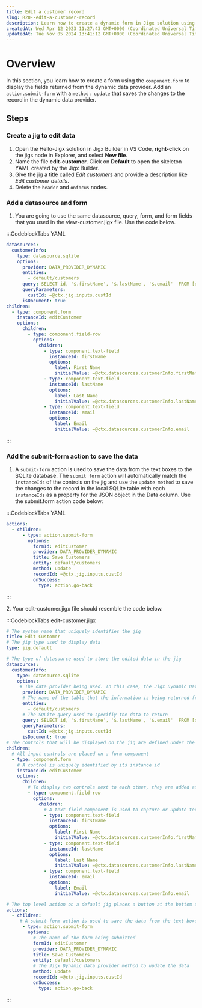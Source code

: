 ```yaml
---
title: Edit a customer record
slug: R20--edit-a-customer-record
description: Learn how to create a dynamic form in Jigx solution using the component.form. This step-by-step guide includes examples of YAML code for adding fields, a data source, and the action to submit the form with update method. Save changes to your records easil
createdAt: Wed Apr 12 2023 11:27:43 GMT+0000 (Coordinated Universal Time)
updatedAt: Tue Nov 05 2024 13:41:12 GMT+0000 (Coordinated Universal Time)
---
```


# Overview

In this section, you learn how to create a form using the `component.form` to display the fields returned from the dynamic data provider.  Add an `action.submit-form` with a `method: update` that saves the changes to the record in the dynamic data provider.

## Steps

### Create a jig to edit data

1. Open the Hello-Jigx solution in Jigx Builder in VS Code, **right-click** on the jigs node in Explorer, and select **New file**.
2. Name the file **edit-customer**. Click on **Default** to open the skeleton YAML created by the Jigx Builder.
3. Give the jig a title called *Edit customers* and provide a description like *Edit customer details*.
4. Delete the `header` and `onfocus` nodes.

### Add a datasource and form

1. You are going to use the same datasource, query, form, and form fields that you used in the view-customer.jigx file. Use the code below.

:::CodeblockTabs
YAML

```yaml
datasources:
  customerInfo:
    type: datasource.sqlite
    options:
      provider: DATA_PROVIDER_DYNAMIC
      entities:
        - default/customers
      query: SELECT id, '$.firstName', '$.lastName', '$.email'  FROM [default/customers] WHERE id = @custId
      queryParameters:
        custId: =@ctx.jig.inputs.custId
      isDocument: true 
children:
  - type: component.form
    instanceId: editCustomer
    options:
      children:
        - type: component.field-row
          options:
            children:
              - type: component.text-field
                instanceId: firstName
                options:
                  label: First Name
                  initialValue: =@ctx.datasources.customerInfo.firstName
              - type: component.text-field
                instanceId: lastName
                options:
                  label: Last Name
                  initialValue: =@ctx.datasources.customerInfo.lastName
              - type: component.text-field    
                instanceId: email
                options:
                  label: Email
                  initialValue: =@ctx.datasources.customerInfo.email    
```
:::

### Add the submit-form action to save the data

1. A `submit-form` action is used to save the data from the text boxes to the SQLite database. The `submit form` action will automatically match the `instanceIds` of the controls on the jig and use the `update method` to save the changes to the record in the local SQLite table with each `instanceIds` as a property for the JSON object in the Data column. Use the submit.form action code below:

:::CodeblockTabs
YAML

```yaml
actions:
  - children:
      - type: action.submit-form
        options:
          formId: editCustomer
          provider: DATA_PROVIDER_DYNAMIC
          title: Save Customers
          entity: default/customers             
          method: update
          recordId: =@ctx.jig.inputs.custId
          onSuccess: 
            type: action.go-back  
```
:::

2\. Your edit-customer.jigx file should resemble the code below.

:::CodeblockTabs
edit-customer.jigx

```yaml
# The system name that uniquely identifies the jig
title: Edit Customer
# The jig type used to display data
type: jig.default

# The type of datasource used to store the edited data in the jig
datasources:
  customerInfo:
    type: datasource.sqlite
    options:
     # The data provider being used. In this case, the Jigx Dynamic Data provider, which is a built-in database using methods to work with the data. 
      provider: DATA_PROVIDER_DYNAMIC
      # The name of the table that the information is being returned from. All Dynamic Data-based tables are saved in the "default" database.
      entities:
        - default/customers
      # The SQLite query used to specifiy the data to return  
      query: SELECT id, '$.firstName', '$.lastName', '$.email'  FROM [default/customers] WHERE id = @custId
      queryParameters:
        custId: =@ctx.jig.inputs.custId
      isDocument: true
# The controls that will be displayed on the jig are defined under the children node on a default jig      
children:
  # All input controls are placed on a form component
  - type: component.form
    # A control is uniquely identified by its instance id
    instanceId: editCustomer
    options:
      children:
        # To display two controls next to each other, they are added as children of a field-row component
        - type: component.field-row
          options:
            children:
              # A text-field component is used to capture or update text information on a form. In this case the value is returned from the database
              - type: component.text-field
                instanceId: firstName
                options:
                  label: First Name
                  initialValue: =@ctx.datasources.customerInfo.firstName
              - type: component.text-field
                instanceId: lastName
                options:
                  label: Last Name
                  initialValue: =@ctx.datasources.customerInfo.lastName
              - type: component.text-field    
                instanceId: email
                options:
                  label: Email
                  initialValue: =@ctx.datasources.customerInfo.email    

# The top level action on a default jig places a button at the bottom of the screen                  
actions:
  - children:
     # A submit-form action is used to save the data from the text boxes to the SQLite database. The submit form action will automatically match the instanceIds of the controls on the jig and update the record in the local SQLite table with each instanceIds as a property for the JSON object in the Data column
      - type: action.submit-form
        options:
          # The name of the form being submitted
          formId: editCustomer
          provider: DATA_PROVIDER_DYNAMIC
          title: Save Customers
          entity: default/customers
          # The Jigx Dynamic Data provider method to update the data                  
          method: update
          recordId: =@ctx.jig.inputs.custId
          onSuccess: 
            type: action.go-back  
```
:::

